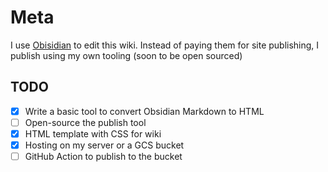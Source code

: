 # Meta

I use [Obisidian](https://obsidian.md/) to edit this wiki. Instead of paying them for site publishing, I publish using my own tooling (soon to be open sourced)

## TODO
- [x] Write a basic tool to convert Obsidian Markdown to HTML
- [ ] Open-source the publish tool
- [x] HTML template with CSS for wiki
- [x] Hosting on my server or a GCS bucket
- [ ] GitHub Action to publish to the bucket